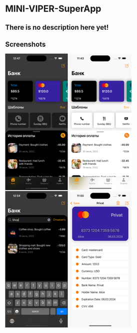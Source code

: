 # MINI-VIPER-SuperApp

## There is no description here yet!

## Screenshots

<html>
 <body>
  <p>
    <img src="Screenshot/1.png" width="200">
    <img src="Screenshot/2.png" width="200">
    <img src="Screenshot/3.png" width="200">
    <img src="Screenshot/4.png" width="200">
  </p>
 </body>
</html>

